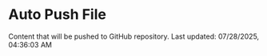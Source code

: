 # Auto Push File

Content that will be pushed to GitHub repository.
Last updated: 07/28/2025, 04:36:03 AM